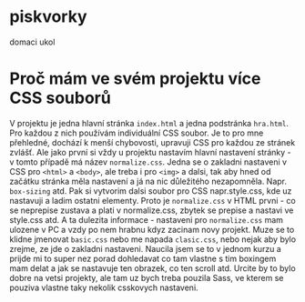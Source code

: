 # piskvorky
domaci ukol

# Proč mám ve svém projektu více CSS souborů
V projektu je jedna hlavní stránka `index.html` a jedna podstránka `hra.html`.
Pro každou z nich používám individuální CSS soubor. Je to pro mne přehledné, dochází k menší chybovosti, upravuji CSS pro každou ze stránek zvlášť.
Ale jako první si vždy u projektu nastavím hlavní nastavení stránky - v tomto případě má název `normalize.css`.
Jedna se o zakladni nastaveni v CSS pro `<html>` a `<body>`, ale treba i pro `<img>` a dalsi, tak aby hned od začátku stránka měla nastavení a já na nic 
důležitého nezapomněla. 
Napr. `box-sizing` atd. Pak si vytvorim dalsi soubor pro CSS napr.style.css, 
kde uz nastavuji a ladim ostatni elementy. Proto je `normalize.css` v HTML prvni - co se neprepise zustava a plati v normalize.css, 
zbytek se prepise a nastavi ve style.css atd. A ta dulezita informace - nastaveni pro `normalize.css` mam ulozene v PC a vzdy po nem hrabnu kdyz 
zacinam novy projekt. Muze se to klidne jmenovat `basic.css` nebo me napada `clasic.css`, nebo nejak aby bylo zrejme, 
ze jde o zakladni nastaveni. Naucila jsem se to v jednom kurzu a prijde mi to super nez porad dohledavat co tam vlastne s tim boxingem mam delat 
a jak se nastavuje ten obrazek, co ten scroll atd. Urcite by to bylo dobre na vetsi projekty, ale tam uz bych treba pouzila Sass, 
ve kterem se pouziva vlastne taky nekolik csskovych nastaveni.
